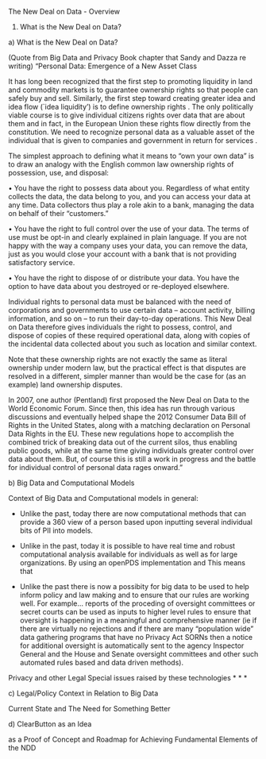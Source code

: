 The New Deal on Data - Overview

1. What is the New Deal on Data?

a) What is the New Deal on Data?

(Quote from Big Data and Privacy Book chapter that Sandy and Dazza re writing)
“Personal Data: Emergence of a New Asset Class

It has long been recognized that the first step to promoting liquidity in land and commodity markets is to guarantee ownership rights   so that people can safely buy and sell. Similarly, the first step toward creating greater idea and idea flow (`idea liquidity’) is to define ownership rights . The only politically viable course is to give individual citizens rights over data that are about them and in fact, in the European Union these rights flow directly from the constitution. We need to recognize personal data as a valuable asset of the individual that is given to companies and government in return for services .  

The simplest approach to defining what it means to “own your own data” is to draw an analogy with the English common law ownership rights of possession, use, and disposal:

• You have the right to possess data about you. Regardless of what entity collects the data, the data belong to you, and you can access your data at any time. Data collectors thus play a role akin to a bank, managing the data on behalf of their “customers.”

• You have the right to full control over the use of your data. The terms of use must be opt-in and clearly explained in plain language. If you are not happy with the way a company uses your data, you can remove the data, just as you would close your account with a bank that is not providing satisfactory service. 

• You have the right to dispose of or distribute your data. You have the option to have data about you destroyed or re-deployed elsewhere. 

Individual rights to personal data must be balanced with the need of corporations and governments to use certain data – account activity, billing information, and so on – to run their day-to-day operations. This New Deal on Data therefore gives individuals the right to possess, control, and dispose of copies of these required operational data, along with copies of the incidental data collected about you such as location and similar context. 

Note that these ownership rights are not exactly the same as literal ownership under modern law, but the practical effect is that disputes are resolved in a different, simpler manner than would be the case for (as an example) land ownership disputes.

In 2007, one author (Pentland) first proposed the New Deal on Data to the World Economic Forum. Since then, this idea has run through various discussions and eventually helped shape the 2012 Consumer Data Bill of Rights in the United States, along with a matching declaration on Personal Data Rights in the EU. These new regulations hope to accomplish the combined trick of breaking data out of the current silos, thus enabling public goods, while at the same time giving individuals greater control over data about them. But, of course this is still a work in progress and the battle for individual control of personal data rages onward.”

b) Big Data and Computational Models 

Context of Big Data and Computational models in general:

* Unlike the past, today there are now computational methods that can provide a 360 view of a person based upon inputting several individual bits of PII into models.

* Unlike in the past, today it is possible to have real time and robust computational analysis available for individuals as well as for large organizations. By using an openPDS implementation and  This means that 

* Unlike the past there is now a possibity for big data to be used to help inform policy and law making and to ensure that our rules are working well.  For example… reports of the proceding of oversight committees or secret courts can be used as inputs to higher level rules to ensure that oversight is happening in a meaningful and comprehensive manner (ie if there are virtually no rejections and if there are many “population wide” data gathering programs that have no Privacy Act SORNs then a notice for additional oversight is automatically sent to the agency Inspector General and the House and Senate oversight committees and other such automated rules based and data driven methods). 

Privacy and other Legal Special issues raised by these technologies 
* 
* 
* 


c) Legal/Policy Context in Relation to Big Data 

Current State and The Need for Something Better

d) ClearButton as an Idea

as a Proof of Concept and Roadmap for Achieving Fundamental Elements of the NDD
